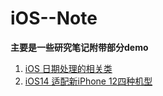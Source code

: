# iOS--Note
**主要是一些研究笔记附带部分demo**  

1. [iOS 日期处理的相关类][1]
2. [iOS14 适配新iPhone 12四种机型][2]


[1]: https://github.com/GardenerYun/iOS--Note/wiki/iOS-日期处理的相关类
[2]: https://github.com/GardenerYun/iOS--Note/wiki/iOS14-适配新iPhone-12四种机型
